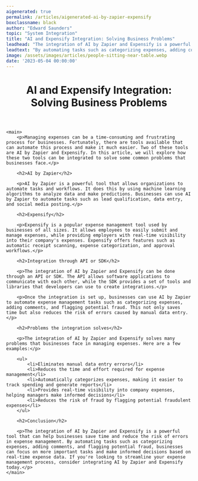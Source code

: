 ```yaml
---
aigenerated: true
permalink: /articles/aigenerated-ai-by-zapier-expensify
boxclassname: black
author: "Edward Saunders"
topic: "System Integration"
title: "AI and Expensify Integration: Solving Business Problems"
leadhead: "The integration of AI by Zapier and Expensify is a powerful tool that can help businesses save time and reduce the risk of errors in expense management"
leadtext: "By automating tasks such as categorizing expenses, adding comments, and flagging potential fraud, businesses can focus on more important tasks and make informed decisions based on real-time expense data. If you're looking to streamline your expense management process, consider integrating AI by Zapier and Expensify today."
image: /assets/images/articles/people-sitting-near-table.webp
date: '2023-05-04 00:00:00'
---
```

<div class="arttext">	<header>
		<h1>AI and Expensify Integration: Solving Business Problems</h1>
	</header>

	<main>
		<p>Managing expenses can be a time-consuming and frustrating process for businesses. Fortunately, there are tools available that can automate this process and make it much easier. Two of these tools are AI by Zapier and Expensify. In this article, we will explore how these two tools can be integrated to solve some common problems that businesses face.</p>

		<h2>AI by Zapier</h2>

		<p>AI by Zapier is a powerful tool that allows organizations to automate tasks and workflows. It does this by using machine learning algorithms to analyze data and make predictions. Businesses can use AI by Zapier to automate tasks such as lead qualification, data entry, and social media posting.</p>

		<h2>Expensify</h2>

		<p>Expensify is a popular expense management tool used by businesses of all sizes. It allows employees to easily submit and manage expenses, while providing employers with real-time visibility into their company's expenses. Expensify offers features such as automatic receipt scanning, expense categorization, and approval workflows.</p>

		<h2>Integration through API or SDK</h2>

		<p>The integration of AI by Zapier and Expensify can be done through an API or SDK. The API allows software applications to communicate with each other, while the SDK provides a set of tools and libraries that developers can use to create integrations.</p>

		<p>Once the integration is set up, businesses can use AI by Zapier to automate expense management tasks such as categorizing expenses, adding comments, and flagging potential fraud. This not only saves time but also reduces the risk of errors caused by manual data entry.</p>

		<h2>Problems the integration solves</h2>

		<p>The integration of AI by Zapier and Expensify solves many problems that businesses face in managing expenses. Here are a few examples:</p>

		<ul>
			<li>Eliminates manual data entry errors</li>
			<li>Reduces the time and effort required for expense management</li>
			<li>Automatically categorizes expenses, making it easier to track spending and generate reports</li>
			<li>Provides real-time visibility into company expenses, helping managers make informed decisions</li>
			<li>Reduces the risk of fraud by flagging potential fraudulent expenses</li>
		</ul>

		<h2>Conclusion</h2>

		<p>The integration of AI by Zapier and Expensify is a powerful tool that can help businesses save time and reduce the risk of errors in expense management. By automating tasks such as categorizing expenses, adding comments, and flagging potential fraud, businesses can focus on more important tasks and make informed decisions based on real-time expense data. If you're looking to streamline your expense management process, consider integrating AI by Zapier and Expensify today.</p>
	</main>
</div>
